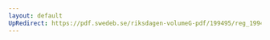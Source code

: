 ```yaml
---
layout: default
UpRedirect: https://pdf.swedeb.se/riksdagen-volumeG-pdf/199495/reg_199495/reg_199495_0352.pdf
---
```

